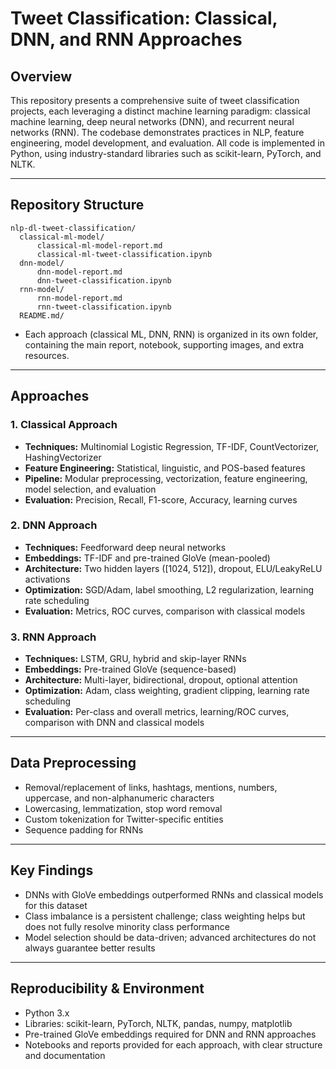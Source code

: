 # Tweet Classification: Classical, DNN, and RNN Approaches

## Overview
This repository presents a comprehensive suite of tweet classification projects, each leveraging a distinct machine learning paradigm: classical machine learning, deep neural networks (DNN), and recurrent neural networks (RNN). The codebase demonstrates practices in NLP, feature engineering, model development, and evaluation. All code is implemented in Python, using industry-standard libraries such as scikit-learn, PyTorch, and NLTK.

---

## Repository Structure

```
nlp-dl-tweet-classification/
  classical-ml-model/
      classical-ml-model-report.md
      classical-ml-tweet-classification.ipynb
  dnn-model/
      dnn-model-report.md
      dnn-tweet-classification.ipynb
  rnn-model/
      rnn-model-report.md
      rnn-tweet-classification.ipynb
  README.md/
```

- Each approach (classical ML, DNN, RNN) is organized in its own folder, containing the main report, notebook, supporting images, and extra resources.

---

## Approaches

### 1. Classical Approach
- **Techniques:** Multinomial Logistic Regression, TF-IDF, CountVectorizer, HashingVectorizer
- **Feature Engineering:** Statistical, linguistic, and POS-based features
- **Pipeline:** Modular preprocessing, vectorization, feature engineering, model selection, and evaluation
- **Evaluation:** Precision, Recall, F1-score, Accuracy, learning curves

### 2. DNN Approach
- **Techniques:** Feedforward deep neural networks
- **Embeddings:** TF-IDF and pre-trained GloVe (mean-pooled)
- **Architecture:** Two hidden layers ([1024, 512]), dropout, ELU/LeakyReLU activations
- **Optimization:** SGD/Adam, label smoothing, L2 regularization, learning rate scheduling
- **Evaluation:** Metrics, ROC curves, comparison with classical models

### 3. RNN Approach
- **Techniques:** LSTM, GRU, hybrid and skip-layer RNNs
- **Embeddings:** Pre-trained GloVe (sequence-based)
- **Architecture:** Multi-layer, bidirectional, dropout, optional attention
- **Optimization:** Adam, class weighting, gradient clipping, learning rate scheduling
- **Evaluation:** Per-class and overall metrics, learning/ROC curves, comparison with DNN and classical models

---

## Data Preprocessing
- Removal/replacement of links, hashtags, mentions, numbers, uppercase, and non-alphanumeric characters
- Lowercasing, lemmatization, stop word removal
- Custom tokenization for Twitter-specific entities
- Sequence padding for RNNs

---

## Key Findings
- DNNs with GloVe embeddings outperformed RNNs and classical models for this dataset
- Class imbalance is a persistent challenge; class weighting helps but does not fully resolve minority class performance
- Model selection should be data-driven; advanced architectures do not always guarantee better results

---

## Reproducibility & Environment
- Python 3.x
- Libraries: scikit-learn, PyTorch, NLTK, pandas, numpy, matplotlib
- Pre-trained GloVe embeddings required for DNN and RNN approaches
- Notebooks and reports provided for each approach, with clear structure and documentation
